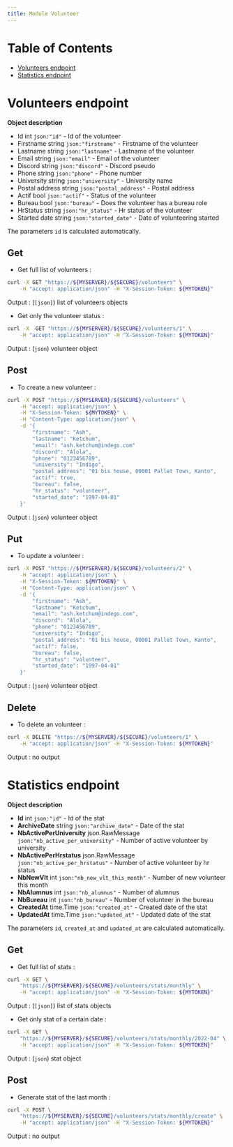 ```yaml
---
title: Module Volunteer
---
```


# Table of Contents

- [Volunteers endpoint](#volunteers-endpoint)
- [Statistics endpoint](#statistics-endpoint)

# Volunteers endpoint

**Object description**

- Id                int     `json:"id"`             - Id of the volunteer
- Firstname         string  `json:"firstname"`      - Firstname of the volunteer
- Lastname          string  `json:"lastname"`       - Lastname of the volunteer
- Email             string  `json:"email"`          - Email of the volunteer
- Discord           string  `json:"discord"`        - Discord pseudo
- Phone             string  `json:"phone"`          - Phone number
- University        string  `json:"university"`     - University name
- Postal address    string  `json:"postal_address"` - Postal address
- Actif             bool    `json:"actif"`          - Status of the volunteer
- Bureau            bool    `json:"bureau"`         - Does the volunteer has a bureau role
- HrStatus          string  `json:"hr_status"`      - Hr status of the volunteer
- Started date      string  `json:"started_date"`   - Date of volunteering started

The parameters `id` is calculated automatically.

## Get

- Get full list of volunteers :

```bash
curl -X GET "https://${MYSERVER}/${SECURE}/volunteers" \
    -H "accept: application/json" -H "X-Session-Token: ${MYTOKEN}"
```

Output : (`[json]`) list of volunteers objects

- Get only the volunteer status :

```bash
curl -X  GET "https://${MYSERVER}/${SECURE}/volunteers/1" \
    -H "accept: application/json" -H "X-Session-Token: ${MYTOKEN}"
```

Output : (`json`) volunteer object

## Post

- To create a new volunteer :

```bash
curl -X POST "https://${MYSERVER}/${SECURE}/volunteers" \
    -H "accept: application/json" \
    -H "X-Session-Token: ${MYTOKEN}" \
    -H "Content-Type: application/json" \
    -d '{
        "firstname": "Ash",
        "lastname": "Ketchum",
        "email": "ash.ketchum@indego.com"
        "discord": "Alola",
        "phone": "0123456789",
        "university": "Indigo",
        "postal_address": "01 bis house, 00001 Pallet Town, Kanto",
        "actif": true,
        "bureau": false,
        "hr_status": "volunteer",
        "started_date": "1997-04-01"
    }'
```

Output : (`json`) volunteer object

## Put

- To update a volunteer :

```bash
curl -X POST "https://${MYSERVER}/${SECURE}/volunteers/2" \
    -H "accept: application/json" \
    -H "X-Session-Token: ${MYTOKEN}" \
    -H "Content-Type: application/json" \
    -d '{
        "firstname": "Ash",
        "lastname": "Ketchum",
        "email": "ash.ketchum@indego.com",
        "discord": "Alola",
        "phone": "0123456789",
        "university": "Indigo",
        "postal_address": "01 bis house, 00001 Pallet Town, Kanto",
        "actif": false,
        "bureau": false,
        "hr_status": "volunteer",
        "started_date": "1997-04-01"
    }'
```

Output : (`json`) volunteer object

## Delete

- To delete an volunteer :

```bash
curl -X DELETE "https://${MYSERVER}/${SECURE}/volunteers/1" \
    -H "accept: application/json" -H "X-Session-Token: ${MYTOKEN}"
```

Output : no output

# Statistics endpoint

**Object description**

- **Id**                    int             `json:"id"`                         - Id of the stat
- **ArchiveDate**           string          `json:"archive_date"`               - Date of the stat
- **NbActivePerUniversity** json.RawMessage `json:"nb_active_per_university"`   - Number of active volunteer by university
- **NbActivePerHrstatus**   json.RawMessage `json:"nb_active_per_hrstatus"`     - Number of active volunteer by hr status
- **NbNewVlt**              int             `json:"nb_new_vlt_this_month"`      - Number of new volunteer this month
- **NbAlumnus**             int             `json:"nb_alumnus"`                 - Number of alumnus
- **NbBureau**              int             `json:"nb_bureau"`                  - Number of volunteer in the bureau
- **CreatedAt**             time.Time       `json:"created_at"`                 - Created date of the stat
- **UpdatedAt**             time.Time       `json:"updated_at"`                 - Updated date of the stat

The parameters `id`, `created_at` and `updated_at` are calculated automatically.

## Get

- Get full list of stats :

```bash
curl -X GET \
    "https://${MYSERVER}/${SECURE}/volunteers/stats/monthly" \
    -H "accept: application/json" -H "X-Session-Token: ${MYTOKEN}"
```

Output : (`[json]`) list of stats objects

- Get only stat of a certain date :

```bash
curl -X GET \
    "https://${MYSERVER}/${SECURE}/volunteers/stats/monthly/2022-04" \
    -H "accept: application/json" -H "X-Session-Token: ${MYTOKEN}"
```

Output : (`json`) stat object

## Post

- Generate stat of the last month :

```bash
curl -X POST \
    "https://${MYSERVER}/${SECURE}/volunteers/stats/monthly/create" \
    -H "accept: application/json" -H "X-Session-Token: ${MYTOKEN}"
```

Output : no output
